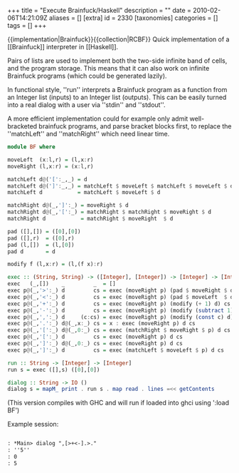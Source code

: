 +++
title = "Execute Brainfuck/Haskell"
description = ""
date = 2010-02-06T14:21:09Z
aliases = []
[extra]
id = 2330
[taxonomies]
categories = []
tags = []
+++

{{implementation|Brainfuck}}{{collection|RCBF}}
Quick implementation of a [[Brainfuck]] interpreter in [[Haskell]].

Pairs of lists are used to implement both the two-side infinite band of cells, and the program storage. This means that it can also work on infinite Brainfuck programs (which could be generated lazily).

In functional style, ''run'' interprets a Brainfuck program as a function from an Integer list (inputs) to an Integer list (outputs). This can be easily turned into a real dialog with a user via ''stdin'' and ''stdout''.

A more efficient implementation could for example only admit well-bracketed brainfuck programs, and parse bracket blocks first, to replace the ''matchLeft'' and ''matchRight'' which need linear time.


```haskell
module BF where

moveLeft  (x:l,r) = (l,x:r)
moveRight (l,x:r) = (x:l,r)

matchLeft d@('[':_,_) = d
matchLeft d@(']':_,_) = matchLeft $ moveLeft $ matchLeft $ moveLeft $ d
matchLeft d           = matchLeft $ moveLeft $ d

matchRight d@(_,']':_) = moveRight $ d
matchRight d@(_,'[':_) = matchRight $ matchRight $ moveRight $ d
matchRight d           = matchRight $ moveRight  $ d

pad ([],[]) = ([0],[0])
pad ([],r)  = ([0],r)
pad (l,[])  = (l,[0])
pad d       = d

modify f (l,x:r) = (l,(f x):r)

exec :: (String, String) -> ([Integer], [Integer]) -> [Integer] -> [Integer]
exec   (_,[])    _         _  = []
exec p@(_,'>':_) d         cs = exec (moveRight p) (pad $ moveRight $ d) cs
exec p@(_,'<':_) d         cs = exec (moveRight p) (pad $ moveLeft  $ d) cs
exec p@(_,'+':_) d         cs = exec (moveRight p) (modify (+ 1) d) cs
exec p@(_,'-':_) d         cs = exec (moveRight p) (modify (subtract 1) d) cs
exec p@(_,',':_) d     (c:cs) = exec (moveRight p) (modify (const c) d) cs
exec p@(_,'.':_) d@(_,x:_) cs = x : exec (moveRight p) d cs
exec p@(_,'[':_) d@(_,0:_) cs = exec (matchRight $ moveRight $ p) d cs
exec p@(_,'[':_) d         cs = exec (moveRight p) d cs
exec p@(_,']':_) d@(_,0:_) cs = exec (moveRight p) d cs
exec p@(_,']':_) d         cs = exec (matchLeft $ moveLeft $ p) d cs

run :: String -> [Integer] -> [Integer]
run s = exec ([],s) ([0],[0])

dialog :: String -> IO ()
dialog s = mapM_ print . run s . map read . lines =<< getContents

```
(This version compiles with GHC and will run if loaded into ghci using ':load BF')

Example session:


```txt

: *Main> dialog ",[>+<-].>."
: ''5''
: 0
: 5

```


